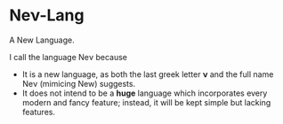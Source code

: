 # Neν-Lang

A New Language.

I call the language Neν because

- It is a new language, as both the last greek letter **ν** and the full name Neν (mimicing New) suggests.
- It does not intend to be a **huge** language which incorporates every modern and fancy feature; instead, it will be kept simple but lacking features.
